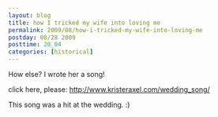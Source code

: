 ```yaml
---
layout: blog
title: how I tricked my wife into loving me
permalink: 2009/08/how-i-tricked-my-wife-into-loving-me
postday: 08/28 2009
posttime: 20_04
categories: [historical]
---
```


<p>How else? I wrote her a song!</p>
<p>click here, please: <a href="http://www.kristeraxel.com/wedding_song/" title="Celebrate Tonight">http://www.kristeraxel.com/wedding_song/</a></p>
<p>This song was a hit at the wedding. :)</p>
